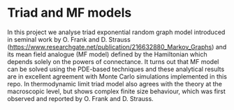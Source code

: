 # Triad and MF models
In this project we analyse triad exponential random graph model introduced in seminal work by O. Frank and D. Strauss (https://www.researchgate.net/publication/216632880_Markov_Graphs) and its mean field analogue (MF model) defined by the Hamiltonian which depends solely on the powers of connectance. It turns out that MF model can be solved using the PDE-based techniques and these analytical results are in excellent agreement with Monte Carlo simulations implemented in this repo. In thermodynamic limit triad model also agrees with the theory at the macroscopic level, but shows complex finite size behaviour, which was first observed and reported by O. Frank and D. Strauss.
